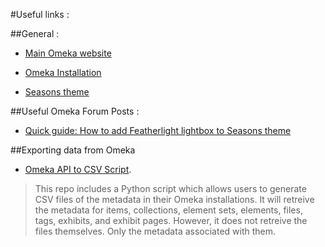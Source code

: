 #Useful links :

##General :

* [Main Omeka website](http://omeka.org/)

* [Omeka Installation](https://omeka.org/codex/Installation)

* [Seasons theme](http://omeka.org/add-ons/themes/seasons/)

##Useful Omeka Forum Posts :

* [Quick guide: How to add Featherlight lightbox to Seasons theme](http://omeka.org/forums-legacy/topic/quick-guide-how-to-add-featherlight-lightbox-to-seasons-theme)

##Exporting data from Omeka

* [Omeka API to CSV Script](https://github.com/omeka/PythonOmekaApiToCsv). 

>This repo includes a Python script which allows users to generate CSV files of the metadata in their Omeka installations. It will retreive the metadata for items, collections, element sets, elements, files, tags, exhibits, and exhibit pages. However, it does not retreive the files themselves. Only the metadata associated with them.
